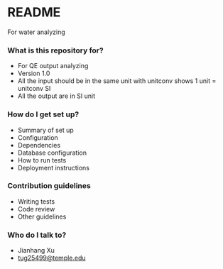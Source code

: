 # README #

For water analyzing

### What is this repository for? ###

* For QE output analyzing
* Version 1.0
* All the input should be in the same unit with unitconv shows 1 unit = unitconv SI
* All the output are in SI unit

### How do I get set up? ###

* Summary of set up
* Configuration
* Dependencies
* Database configuration
* How to run tests
* Deployment instructions

### Contribution guidelines ###

* Writing tests
* Code review
* Other guidelines

### Who do I talk to? ###

* Jianhang Xu
* [tug25499@temple.edu](tug25499@temple.edu)